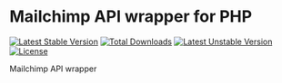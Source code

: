 # Mailchimp API wrapper for PHP

[![Latest Stable Version](https://poser.pugx.org/christianezeani/mailchimp/v/stable)](https://packagist.org/packages/christianezeani/mailchimp)
[![Total Downloads](https://poser.pugx.org/christianezeani/mailchimp/downloads)](https://packagist.org/packages/christianezeani/mailchimp)
[![Latest Unstable Version](https://poser.pugx.org/christianezeani/mailchimp/v/unstable)](https://packagist.org/packages/christianezeani/mailchimp)
[![License](https://poser.pugx.org/christianezeani/mailchimp/license)](https://packagist.org/packages/christianezeani/mailchimp)


Mailchimp API wrapper
